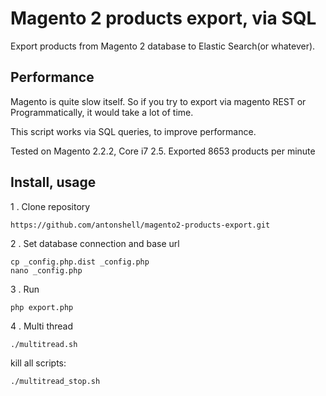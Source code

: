 # Magento 2 products export, via SQL

Export products from Magento 2 database to Elastic Search(or whatever).

## Performance

Magento is quite slow itself. So if you try to export via magento REST or Programmatically, it would take a lot of time.

This script works via SQL queries, to improve performance. 

Tested on Magento 2.2.2, Core i7 2.5.
Exported 8653 products per minute

## Install, usage

1 . Clone repository

```
https://github.com/antonshell/magento2-products-export.git
```

2 . Set database connection and base url

```
cp _config.php.dist _config.php
nano _config.php
```

3 . Run

```
php export.php
```

4 . Multi thread

```
./multitread.sh
```

kill all scripts:

```
./multitread_stop.sh
```